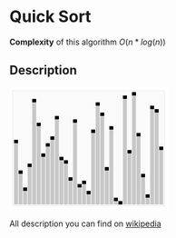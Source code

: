 # Quick Sort
**Complexity** of this algorithm $O(n*log(n))$

## Description

![Algorithm execution](assets/Sorting_quicksort_anim.gif)

All description you can find on [wikipedia](https://ru.wikipedia.org/wiki/Быстрая_сортировка)